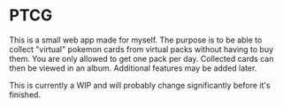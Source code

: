 # PTCG

This is a small web app made for myself.
The purpose is to be able to collect "virtual" pokemon cards from virtual packs without having to buy them. You are only allowed to get one pack per day. Collected cards can then be viewed in an album. Additional features may be added later.

This is currently a WIP and will probably change significantly before it's finished.